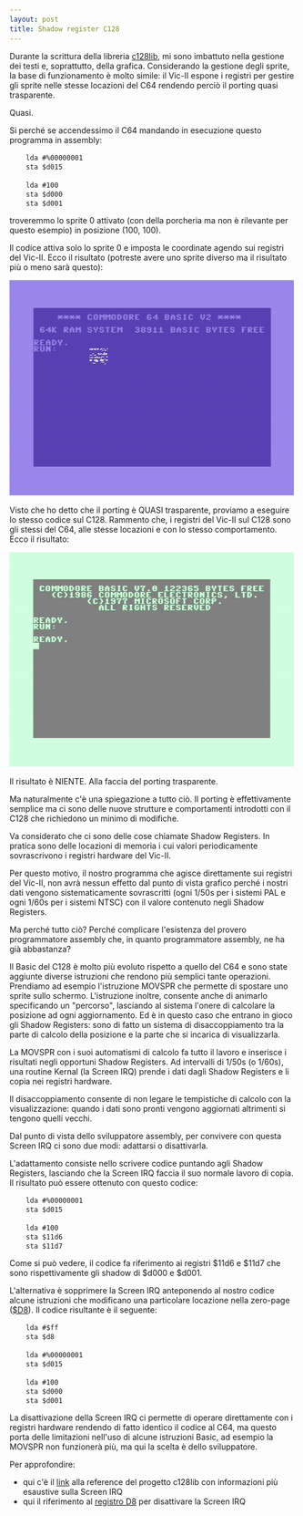 ```yaml
---
layout: post
title: Shadow register C128
---
```


Durante la scrittura della libreria [c128lib](https://github.com/c128lib),
mi sono imbattuto nella gestione dei testi e, soprattutto, della grafica.
Considerando la gestione degli sprite, la base di funzionamento è molto simile:
il Vic-II espone i registri per gestire gli sprite nelle stesse locazioni del C64
rendendo perciò il porting quasi trasparente.

Quasi.

Si perché se accendessimo il C64 mandando in esecuzione questo programma in 
assembly:

``` Assembly
    lda #%00000001
    sta $d015

    lda #100
    sta $d000
    sta $d001
```

troveremmo lo sprite 0 attivato (con della porcheria ma non è rilevante per questo
esempio) in posizione (100, 100). 

Il codice attiva solo lo sprite 0 e imposta le coordinate agendo sui registri del
Vic-II. Ecco il risultato (potreste avere uno sprite diverso ma il risultato più
o meno sarà questo):

![C64 sprite show](../resources/shadow-register-1.png)

Visto che ho detto che il porting è QUASI trasparente, proviamo a eseguire lo
stesso codice sul C128. Rammento che, i registri del Vic-II sul C128 sono gli
stessi del C64, alle stesse locazioni e con lo stesso comportamento. Ecco il
risultato:

![C128 sprite show](../resources/shadow-register-2.png)

Il risultato è NIENTE. Alla faccia del porting trasparente.

Ma naturalmente c'è una spiegazione a tutto ciò. Il porting è effettivamente
semplice ma ci sono delle nuove strutture e comportamenti introdotti con il C128
che richiedono un minimo di modifiche.

Va considerato che ci sono delle cose chiamate Shadow Registers. In pratica sono
delle locazioni di memoria i cui valori periodicamente sovrascrivono i registri
hardware del Vic-II. 

Per questo motivo, il nostro programma che agisce direttamente sui registri del
Vic-II, non avrà nessun effetto dal punto di vista grafico perché i nostri dati
vengono sistematicamente sovrascritti (ogni 1/50s per i sistemi PAL e ogni 1/60s
per i sistemi NTSC) con il valore contenuto negli Shadow Registers.

Ma perché tutto ciò? Perché complicare l'esistenza del provero programmatore
assembly che, in quanto programmatore assembly, ne ha già abbastanza? 

Il Basic del C128 è molto più evoluto rispetto a quello del C64 e sono
state aggiunte diverse istruzioni che rendono più semplici tante operazioni. 
Prendiamo ad esempio l'istruzione MOVSPR che permette di spostare uno sprite sullo
schermo. L'istruzione inoltre, consente anche di animarlo specificando un
"percorso", lasciando al sistema l'onere di calcolare la posizione ad ogni
aggiornamento.
Ed è in questo caso che entrano in gioco gli Shadow Registers: sono di fatto un
sistema di disaccoppiamento tra la parte di calcolo della posizione e la parte
che si incarica di visualizzarla.

La MOVSPR con i suoi automatismi di calcolo fa tutto il lavoro e inserisce i 
risultati negli opportuni Shadow Registers. Ad intervalli di 1/50s (o 1/60s), una
routine Kernal (la Screen IRQ) prende i dati dagli Shadow Registers e li copia nei
registri hardware.

Il disaccoppiamento consente di non legare le tempistiche di calcolo con la 
visualizzazione: quando i dati sono pronti vengono aggiornati altrimenti si
tengono quelli vecchi.

Dal punto di vista dello sviluppatore assembly, per convivere con questa Screen 
IRQ ci sono due modi: adattarsi o disattivarla.

L'adattamento consiste nello scrivere codice puntando agli Shadow Registers,
lasciando che la Screen IRQ faccia il suo normale lavoro di copia.
Il risultato può essere ottenuto con questo codice:

``` Assembly
    lda #%00000001
    sta $d015

    lda #100
    sta $11d6
    sta $11d7
```

Come si può vedere, il codice fa riferimento ai registri $11d6 e $11d7 che sono
rispettivamente gli shadow di $d000 e $d001.

L'alternativa è sopprimere la Screen IRQ anteponendo al nostro codice alcune
istruzioni che modificano una particolare locazione nella zero-page ([$D8](https://c128lib.github.io/Reference/0000#D8)).
Il codice risultante è il seguente:

``` Assembly
    lda #$ff
    sta $d8

    lda #%00000001
    sta $d015

    lda #100
    sta $d000
    sta $d001
```

La disattivazione della Screen IRQ ci permette di operare direttamente con i
registri hardware rendendo di fatto identico il codice al C64, ma questo porta
delle limitazioni nell'uso di alcune istruzioni Basic, ad esempio la MOVSPR non
funzionerà più, ma qui la scelta è dello sviluppatore.

Per approfondire:
* qui c'è il
[link](https://c128lib.github.io/Reference/Vic#screen-irq-routines)
alla reference del progetto c128lib con informazioni più esaustive sulla
Screen IRQ
* qui il riferimento al [registro D8](https://c128lib.github.io/Reference/0000#D8) per disattivare la Screen IRQ
